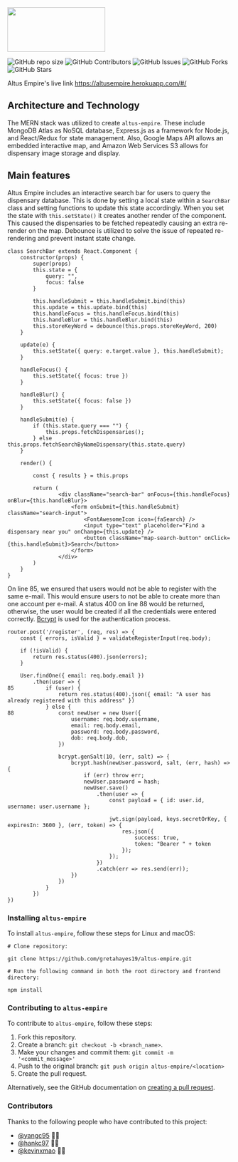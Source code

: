 <img src="https://user-images.githubusercontent.com/72277593/114740576-faa72a00-9d17-11eb-9cc6-b6548c550c6f.png" data-canonical-src="https://gyazo.com/eb5c5741b6a9a16c692170a41a49c858.png" width="220" height="100" />

![GitHub repo size](https://img.shields.io/github/repo-size/gretahayes19/altus-empire)
![GitHub Contributors](https://img.shields.io/github/contributors/gretahayes19/altus-empire)
![GitHub Issues](https://img.shields.io/github/issues/gretahayes19/altus-empire)
![GitHub Forks](https://img.shields.io/github/forks/gretahayes19/altus-empire?style=social)
![GitHub Stars](https://img.shields.io/github/stars/gretahayes19/altus-empire?style=social)


Altus Empire's live link https://altusempire.herokuapp.com/#/


## Architecture and Technology

The MERN stack was utilized to create `altus-empire`. These include MongoDB Atlas as NoSQL database, Express.js as a framework for Node.js, and React/Redux for state management. Also, Google Maps API allows an embedded interactive map, and Amazon Web Services S3 allows for dispensary image storage and display.


## Main features

Altus Empire includes an interactive search bar for users to query the dispensary database. This is done by setting a local state within a `SearchBar` class and setting functions to update this state accordingly.
When you set the state with `this.setState()` it creates another render of the component. This caused the dispensaries to be fetched repeatedly causing an extra re-render on the map. Debounce is utilized to solve the issue of repeated re-rendering and prevent instant state change.

```
class SearchBar extends React.Component {
    constructor(props) {
        super(props)
        this.state = {
            query: "",
            focus: false
        }

        this.handleSubmit = this.handleSubmit.bind(this)
        this.update = this.update.bind(this)
        this.handleFocus = this.handleFocus.bind(this)
        this.handleBlur = this.handleBlur.bind(this)
        this.storeKeyWord = debounce(this.props.storeKeyWord, 200)
    }

    update(e) {
        this.setState({ query: e.target.value }, this.handleSubmit);
    }

    handleFocus() {
        this.setState({ focus: true })
    }

    handleBlur() {
        this.setState({ focus: false })
    }

    handleSubmit(e) {
        if (this.state.query === "") {
            this.props.fetchDispensaries();
        } else this.props.fetchSearchByNameDispensary(this.state.query)
    }

    render() {

        const { results } = this.props

        return (
                <div className="search-bar" onFocus={this.handleFocus} onBlur={this.handleBlur}>
                    <form onSubmit={this.handleSubmit} className="search-input">
                        <FontAwesomeIcon icon={faSearch} />
                        <input type="text" placeholder="Find a dispensary near you" onChange={this.update} />
                        <button className="map-search-button" onClick={this.handleSubmit}>Search</button>
                    </form>
                </div>
        )
    }
}
```

On line 85, we ensured that users would not be able to register with the same e-mail. This would ensure users to not be able to create more than one account per e-mail. A status 400 on line 88 would be returned, otherwise, the user would be created if all the credentials were entered correctly. [Bcrypt](https://www.npmjs.com/package/bcrypt) is used for the authentication process.
```
router.post('/register', (req, res) => {
    const { errors, isValid } = validateRegisterInput(req.body);
    
    if (!isValid) {
        return res.status(400).json(errors);
    }
    
    User.findOne({ email: req.body.email })
        .then(user => {
85          if (user) {
                return res.status(400).json({ email: "A user has already registered with this address" })
            } else {
88              const newUser = new User({
                    username: req.body.username,
                    email: req.body.email,
                    password: req.body.password,
                    dob: req.body.dob,
                })

                bcrypt.genSalt(10, (err, salt) => {
                    bcrypt.hash(newUser.password, salt, (err, hash) => {
                        if (err) throw err;
                        newUser.password = hash;
                        newUser.save()
                            .then(user => {
                                const payload = { id: user.id, username: user.username };

                                jwt.sign(payload, keys.secretOrKey, { expiresIn: 3600 }, (err, token) => {
                                    res.json({
                                        success: true,
                                        token: "Bearer " + token
                                    });
                                });
                            })
                            .catch(err => res.send(err));
                    })
                })
            }
        })
})
```

### Installing `altus-empire`

To install `altus-empire`, follow these steps for Linux and macOS:
```
# Clone repository:

git clone https://github.com/gretahayes19/altus-empire.git

# Run the following command in both the root directory and frontend directory:

npm install 
```


### Contributing to `altus-empire`
<!--- If your README is long or you have some specific process or steps you want contributors to follow, consider creating a separate CONTRIBUTING.md file--->
To contribute to `altus-empire`, follow these steps:

1. Fork this repository.
2. Create a branch: `git checkout -b <branch_name>`.
3. Make your changes and commit them: `git commit -m '<commit_message>'`
4. Push to the original branch: `git push origin altus-empire/<location>`
5. Create the pull request.

Alternatively, see the GitHub documentation on [creating a pull request](https://help.github.com/en/github/collaborating-with-issues-and-pull-requests/creating-a-pull-request).


### Contributors

Thanks to the following people who have contributed to this project:

* [@yangc95](https://github.com/yangc95) 📖🐛
* [@hankc97](https://github.com/hankc97) 📖🐛
* [@kevinxmao](https://github.com/kevinxmao) 📖🐛
